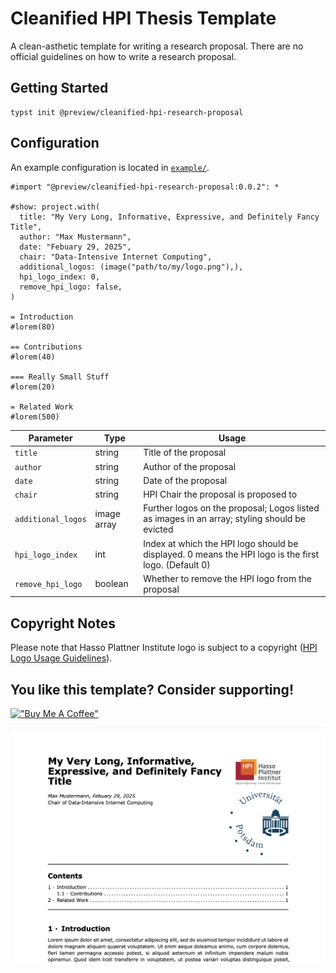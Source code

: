 # Cleanified HPI Thesis Template

A clean-asthetic template for writing a research proposal.
There are no official guidelines on how to write a research proposal.

## Getting Started

```
typst init @preview/cleanified-hpi-research-proposal
```

## Configuration

An example configuration is located in [`example/`](./example/main.typ).

```typst
#import "@preview/cleanified-hpi-research-proposal:0.0.2": *

#show: project.with(
  title: "My Very Long, Informative, Expressive, and Definitely Fancy Title",
  author: "Max Mustermann",
  date: "Febuary 29, 2025",
  chair: "Data-Intensive Internet Computing",
  additional_logos: (image("path/to/my/logo.png"),),
  hpi_logo_index: 0,
  remove_hpi_logo: false,
)

= Introduction
#lorem(80)

== Contributions
#lorem(40)

=== Really Small Stuff
#lorem(20)

= Related Work
#lorem(500)
```

| Parameter | Type | Usage |
|-----------|------|-------|
| `title` | string | Title of the proposal |
| `author` | string | Author of the proposal |
| `date` | string | Date of the proposal |
| `chair` | string | HPI Chair the proposal is proposed to |
| `additional_logos` | image array | Further logos on the proposal; Logos listed as images in an array; styling should be evicted |
| `hpi_logo_index` | int | Index at which the HPI logo should be displayed. 0 means the HPI logo is the first logo. (Default 0) |
| `remove_hpi_logo` | boolean | Whether to remove the HPI logo from the proposal |


## Copyright Notes

Please note that Hasso Plattner Institute logo is subject to a copyright ([HPI Logo Usage Guidelines](https://hpi.de/en/imprint/)).

## You like this template? Consider supporting!

[!["Buy Me A Coffee"](https://www.buymeacoffee.com/assets/img/custom_images/orange_img.png)](https://coff.ee/robert.richter)

![](./thumbnail.png)
